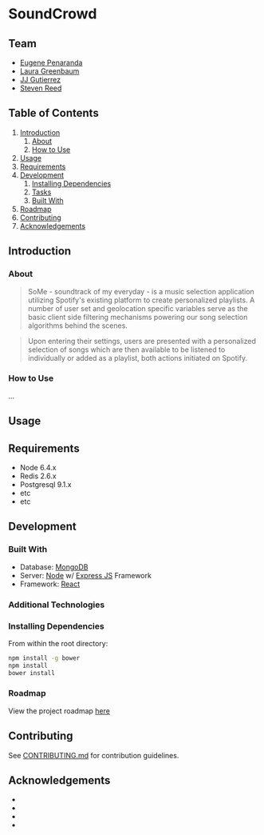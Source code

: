 # SoundCrowd

## Team

  - [Eugene Penaranda](https://github.com/epenaranda007)
  - [Laura Greenbaum](https://github.com/lgbaum)
  - [JJ Gutierrez](https://github.com/jjwatt99)
  - [Steven Reed](https://github.com/Streed12)

## Table of Contents

1. [Introduction](#Introduction)
    1. [About](#about)
    1. [How to Use](#howto)
1. [Usage](#Usage)
1. [Requirements](#requirements)
1. [Development](#development)
    1. [Installing Dependencies](#installing-dependencies)
    1. [Tasks](#tasks)
    1. [Built With](#builtwith)
1. [Roadmap](#roadmap)
1. [Contributing](#contributing)
1. [Acknowledgements](#acknowledgements)

## Introduction 
### About
> SoMe - soundtrack of my everyday - is a music selection application utilizing Spotify's existing platform to create personalized playlists. A number of user set and geolocation specific variables serve as the basic client side filtering mechanisms powering our song selection algorithms behind the scenes.

> Upon entering their settings, users are presented with a personalized selection of songs which are then available to be listened to individually or added as a playlist, both actions initiated on Spotify.
### How to Use
...
## Usage
> 

## Requirements

- Node 6.4.x
- Redis 2.6.x
- Postgresql 9.1.x
- etc
- etc

## Development

### Built With
- Database: [MongoDB](https://www.mongodb.com/)
- Server: [Node](https://nodejs.org/) w/ [Express JS](https://expressjs.com) Framework
- Framework: [React](https://facebook.github.io/react/)

### Additional Technologies


### Installing Dependencies

From within the root directory:

```sh
npm install -g bower
npm install
bower install
```

### Roadmap

View the project roadmap [here](LINK_TO_DOC)


## Contributing

See [CONTRIBUTING.md](CONTRIBUTING.md) for contribution guidelines.

## Acknowledgements
-
-
-
-


